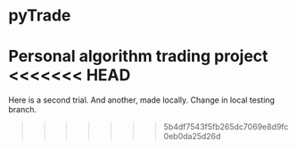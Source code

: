 # pyTrade
Personal algorithm trading project
<<<<<<< HEAD
=======

Here is a second trial. And another, made locally. Change in local testing branch.
>>>>>>> 5b4df7543f5fb265dc7069e8d9fc0eb0da25d26d
